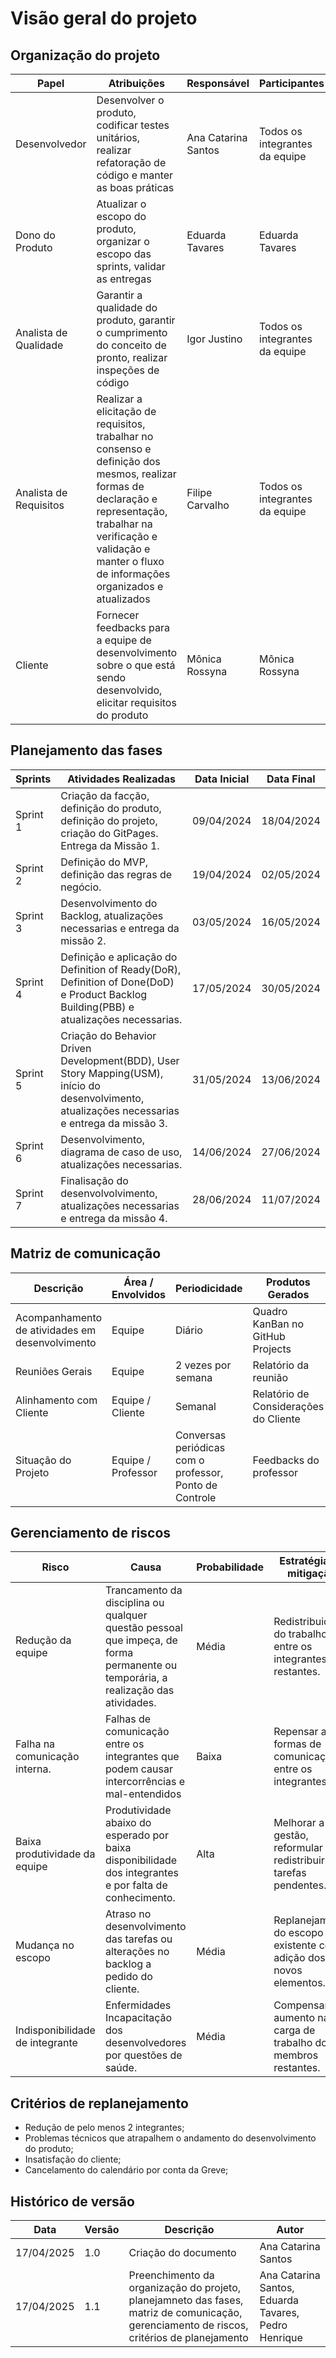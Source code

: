 # Visão geral do projeto

## Organização do projeto

| Papel                  | Atribuições                                                                                                                                                                                                                      | Responsável         | Participantes                  |
| ---------------------- | -------------------------------------------------------------------------------------------------------------------------------------------------------------------------------------------------------------------------------- | ------------------- | ------------------------------ |
| Desenvolvedor          | Desenvolver o produto, codificar testes unitários, realizar refatoração de código e manter as boas práticas                                                                                                                      | Ana Catarina Santos | Todos os integrantes da equipe |
| Dono do Produto        | Atualizar o escopo do produto, organizar o escopo das sprints, validar as entregas                                                                                                                                               | Eduarda Tavares     | Eduarda Tavares                |
| Analista de Qualidade  | Garantir a qualidade do produto, garantir o cumprimento do conceito de pronto, realizar inspeções de código                                                                                                                      | Igor Justino        | Todos os integrantes da equipe |
| Analista de Requisitos | Realizar a elicitação de requisitos, trabalhar no consenso e definição dos mesmos, realizar formas de declaração e representação, trabalhar na verificação e validação e manter o fluxo de informações organizados e atualizados | Filipe Carvalho     | Todos os integrantes da equipe |
| Cliente                | Fornecer feedbacks para a equipe de desenvolvimento sobre o que está sendo desenvolvido, elicitar requisitos do produto                                                                                                          | Mônica Rossyna      | Mônica Rossyna                 |

## Planejamento das fases

| Sprints  | Atividades Realizadas                                                                                                                            | Data Inicial | Data Final |
| -------- | ------------------------------------------------------------------------------------------------------------------------------------------------ | ------------ | ---------- |
| Sprint 1 | Criação da facção, definição do produto, definição do projeto, criação do GitPages. Entrega da Missão 1.                                         | 09/04/2024   | 18/04/2024 |
| Sprint 2 | Definição do MVP, definição das regras de negócio.                                                                                               | 19/04/2024   | 02/05/2024 |
| Sprint 3 | Desenvolvimento do Backlog, atualizações necessarias e entrega da missão 2.                                                                      | 03/05/2024   | 16/05/2024 |
| Sprint 4 | Definição e aplicação do Definition of Ready(DoR), Definition of Done(DoD) e Product Backlog Building(PBB) e atualizações necessarias.           | 17/05/2024   | 30/05/2024 |
| Sprint 5 | Criação do Behavior Driven Development(BDD), User Story Mapping(USM), início do desenvolvimento, atualizações necessarias e entrega da missão 3. | 31/05/2024   | 13/06/2024 |
| Sprint 6 | Desenvolvimento, diagrama de caso de uso, atualizações necessarias.                                                                              | 14/06/2024   | 27/06/2024 |
| Sprint 7 | Finalisação do desenvolvolvimento, atualizações necessarias e entrega da missão 4.                                                               | 28/06/2024   | 11/07/2024 |

## Matriz de comunicação

| Descrição                                       | Área / Envolvidos  | Periodicidade                                           | Produtos Gerados                      |
| ----------------------------------------------- | ------------------ | ------------------------------------------------------- | ------------------------------------- |
| Acompanhamento de atividades em desenvolvimento | Equipe             | Diário                                                  | Quadro KanBan no GitHub Projects      |
| Reuniões Gerais                                 | Equipe             | 2 vezes por semana                                      | Relatório da reunião                  |
| Alinhamento com Cliente                         | Equipe / Cliente   | Semanal                                                 | Relatório de Considerações do Cliente |
| Situação do Projeto                             | Equipe / Professor | Conversas periódicas com o professor, Ponto de Controle | Feedbacks do professor                |

## Gerenciamento de riscos

| Risco                           | Causa                                                                                                                             | Probabilidade | Estratégia de mitigação                                              |
| ------------------------------- | --------------------------------------------------------------------------------------------------------------------------------- | ------------- | -------------------------------------------------------------------- |
| Redução da equipe               | Trancamento da disciplina ou qualquer questão pessoal que impeça, de forma permanente ou temporária, a realização das atividades. | Média         | Redistribuição do trabalho entre os integrantes restantes.           |
| Falha na comunicação interna.   | Falhas de comunicação entre os integrantes que podem causar intercorrências e mal-entendidos                                      | Baixa         | Repensar as formas de comunicação entre os integrantes.              |
| Baixa produtividade da equipe   | Produtividade abaixo do esperado por baixa disponibilidade dos integrantes e por falta de conhecimento.                           | Alta          | Melhorar a gestão, reformular e redistribuir as tarefas pendentes.   |
| Mudança no escopo               | Atraso no desenvolvimento das tarefas ou alterações no backlog a pedido do cliente.                                               | Média         | Replanejamento do escopo existente com a adição dos novos elementos. |
| Indisponibilidade de integrante | Enfermidades Incapacitação dos desenvolvedores por questões de saúde.                                                             | Média         | Compensar por aumento na carga de trabalho dos membros restantes.    |

## Critérios de replanejamento

- Redução de pelo menos 2 integrantes;
- Problemas técnicos que atrapalhem o andamento do desenvolvimento do produto;
- Insatisfação do cliente;
- Cancelamento do calendário por conta da Greve;

## Histórico de versão

| Data       | Versão | Descrição                                                                                                                                  | Autor                                                |
| ---------- | ------ | ------------------------------------------------------------------------------------------------------------------------------------------ | ---------------------------------------------------- |
| 17/04/2025 | 1.0    | Criação do documento                                                                                                                       | Ana Catarina Santos                                  |
| 17/04/2025 | 1.1    | Preenchimento da organização do projeto, planejamneto das fases, matriz de comunicação, gerenciamento de riscos, critérios de planejamento | Ana Catarina Santos, Eduarda Tavares, Pedro Henrique |
